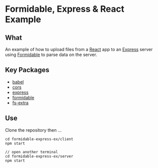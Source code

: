 # Formidable, Express & React Example

## What

An example of how to upload files from a [React](https://reactjs.org/) app to an [Express](https://expressjs.com/) server using [Formidable](https://github.com/node-formidable/formidable) to parse data on the server.

## Key Packages

- [babel](https://babeljs.io/)
- [cors]()
- [express]()
- [formidable]()
- [fs-extra]()

## Use

Clone the repository then ...

```
cd formidable-express-ex/client
npm start

// open another terminal
cd formidable-express-ex/server
npm start
```
